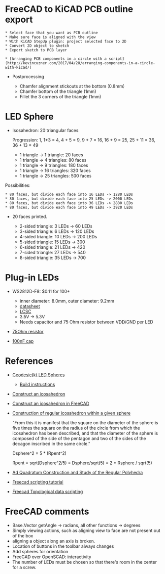 
# FreeCAD to KiCAD PCB outline export

    * Select face that you want as PCB outline
    * Make sure face is aligned with the view
    * With KiCAD StepUp plugin: project selected face to 2D
    * Convert 2D object to sketch
    * Export sketch to PCB layer

    * [Arranging PCB components in a circle with a script](http://kevincuzner.com/2017/04/28/arranging-components-in-a-circle-with-kicad/)

* Postprocessing

    * Chamfer alignment stickouts at the bottom (0.8mm)
    * Chamfer bottom of the triangle (1mm)
    * Fillet the 3 corners of the triangle (1mm)

# LED Sphere

* Isosahedron: 20 triangular faces

   Progression: 1, 1+3 = 4, 4 + 5 = 9, 9 + 7 = 16, 16 + 9 = 25, 25 + 11 = 36, 36 + 13 = 49

   * 1 triangle -> 1 triangle:    20 faces
   * 1 triangle -> 4 triangles:   80 faces
   * 1 triangle -> 9 triangles:  180 faces
   * 1 triangle -> 16 triangles: 320 faces
   * 1 triangle -> 25 triangles: 500 faces

Possibilities:

    * 80 faces, but divide each face into 16 LEDs -> 1280 LEDs
    * 80 faces, but divide each face into 25 LEDs -> 2000 LEDs
    * 80 faces, but divide each face into 36 LEDs -> 2880 LEDs
    * 80 faces, but divide each face into 49 LEDs -> 3920 LEDs

* 20 faces printed.

	* 2-sided triangle: 3  LEDs -> 60 LEDs
	* 3-sided triangle: 6  LEDs -> 120 LEDs
	* 4-sided triangle: 10 LEDs -> 200 LEDs
	* 5-sided triangle: 15 LEDs -> 300 
	* 6-sided triangle: 21 LEDs -> 420
	* 7-sided triangle: 27 LEDs -> 540
	* 8-sided triangle: 35 LEDs -> 700 

# Plug-in LEDs

* WS2812D-F8: $0.11 for 100+  

	* inner diameter: 8.0mm, outer diameter: 9.2mm
 	* [datasheet](https://datasheet.lcsc.com/lcsc/1811021523_Worldsemi-WS2812D-F8_C139126.pdf)
	* [LCSC](https://lcsc.com/product-detail/Light-Emitting-Diodes-span-style-background-color-ff0-LED-span_Worldsemi-WS2812D-F8_C139126.html)
	* 3.5V -> 5.3V
	* Needs capacitor and 75 Ohm resistor between VDD/GND per LED

* [75Ohm resistor](https://lcsc.com/product-detail/Chip-Resistor-Surface-Mount_FOJAN-FRC0603J750-TS_C2907204.html)
* [100nF cap](https://lcsc.com/product-detail/Multilayer-Ceramic-Capacitors-MLCC-SMD-SMT_FH-Guangdong-Fenghua-Advanced-Tech-0603B104K250NT_C694249.html)


# References

* [Geodesic(k) LED Spheres](https://blog.arduino.cc/2020/09/21/these-rgb-led-geodesic-spheres-are-stunning/)

    * [Build instructions](https://www.prusaprinters.org/prints/40182-geodesick-rgb-led-spheres)

* [Construct an icosahedron](https://www.youtube.com/watch?v=biq_SXjaoRU)

* [Construct an icosahedron in FreeCAD](https://www.youtube.com/watch?v=1VXpUjMM-_c)

* [Construction of regular icosahedron within a given sphere](https://proofwiki.org/wiki/Construction_of_Regular_Icosahedron_within_Given_Sphere)

    "From this it is manifest that the square on the diameter of the sphere is five times 
    the square on the radius of the circle from which the icosahedron has been described, 
    and that the diameter of the sphere is composed of the side of the pentagon and two of 
    the sides of the decagon inscribed in the same circle."

    Dsphere^2 = 5 * (Rpent^2)

    Rpent = sqrt(Dsphere^2/5) = Dsphere/sqrt(5) = 2 * Rsphere / sqrt(5)

* [Ad Quadratum Construction and Study of the Regular Polyhedra](http://www.lemeestudies.com/Misc/14.millennium_sphere/products/AdQuadratum.pdf)

* [Freecad scripting tutorial](https://wiki.freecadweb.org/Python_scripting_tutorial)

* [Freecad Topological data scripting](https://wiki.freecadweb.org/Topological_data_scripting)


# FreeCAD comments

* Base.Vector getAngle -> radians, all other functions -> degrees
* Simply viewing actions, such as aligning view to face are not present out of the box
* aligning a object along an axis is broken.
* Location of buttons in the toolbar always changes
* Add spheres for orientation
* FreeCAD over OpenSCAD: interactivity
* The number of LEDs must be chosen so that there's room in the center for a screw.

